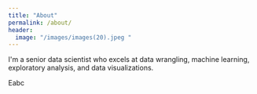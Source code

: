 ```yaml
---
title: "About"
permalink: /about/
header:
  image: "/images/images(20).jpeg "
---
```


I'm a senior data scientist who excels at data wrangling, machine learning, exploratory analysis, and data visualizations.

Eabc
